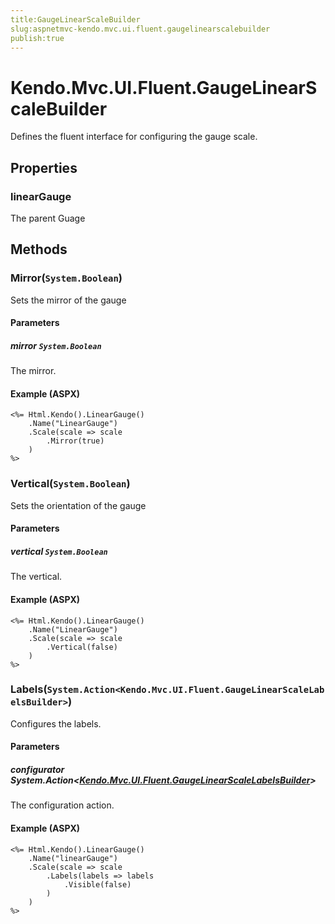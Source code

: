 ```yaml
---
title:GaugeLinearScaleBuilder
slug:aspnetmvc-kendo.mvc.ui.fluent.gaugelinearscalebuilder
publish:true
---
```


# Kendo.Mvc.UI.Fluent.GaugeLinearScaleBuilder
Defines the fluent interface for configuring the gauge scale.


## Properties
### linearGauge
The parent Guage



## Methods

### Mirror(`System.Boolean`)
Sets the mirror of the gauge


#### Parameters

##### mirror `System.Boolean`
The mirror.




#### Example (ASPX)
    <%= Html.Kendo().LinearGauge()
        .Name("LinearGauge")
        .Scale(scale => scale
            .Mirror(true)
        )
    %>


### Vertical(`System.Boolean`)
Sets the orientation of the gauge


#### Parameters

##### vertical `System.Boolean`
The vertical.




#### Example (ASPX)
    <%= Html.Kendo().LinearGauge()
        .Name("LinearGauge")
        .Scale(scale => scale
            .Vertical(false)
        )
    %>


### Labels(`System.Action<Kendo.Mvc.UI.Fluent.GaugeLinearScaleLabelsBuilder>`)
Configures the labels.


#### Parameters

##### configurator System.Action<[Kendo.Mvc.UI.Fluent.GaugeLinearScaleLabelsBuilder](/api/wrappers/aspnet-mvc/Kendo.Mvc.UI.Fluent/GaugeLinearScaleLabelsBuilder)>
The configuration action.




#### Example (ASPX)
    <%= Html.Kendo().LinearGauge()
        .Name("linearGauge")
        .Scale(scale => scale
            .Labels(labels => labels
                .Visible(false)
            )
        )
    %>



